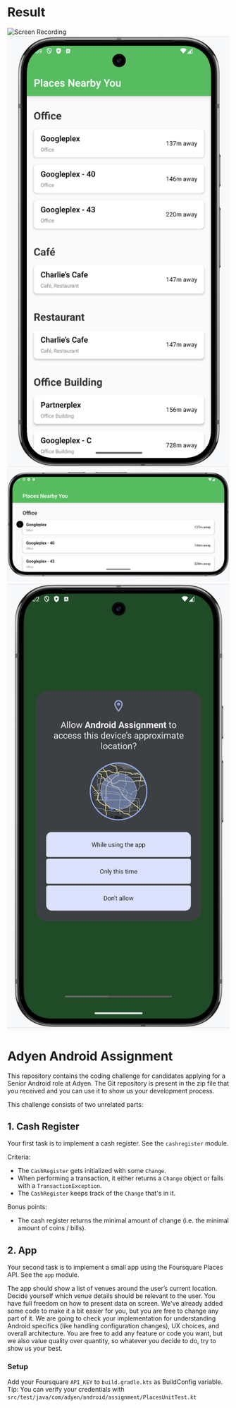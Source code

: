 # Result
![Screen Recording](assets/screen_recording.gif)
![](assets/screenshot1.png)
![](assets/screenshot2.png)
![](assets/screenshot3.png)

# Adyen Android Assignment

This repository contains the coding challenge for candidates applying for a Senior Android role at Adyen.
The Git repository is present in the zip file that you received and you can use it to show us your development process.

This challenge consists of two unrelated parts:

## 1. Cash Register
Your first task is to implement a cash register. See the `cashregister` module.

Criteria:
- The `CashRegister` gets initialized with some `Change`.
- When performing a transaction, it either returns a `Change` object or fails with a `TransactionException`.
- The `CashRegister` keeps track of the `Change` that's in it.

Bonus points:
- The cash register returns the minimal amount of change (i.e. the minimal amount of coins / bills).

## 2. App
Your second task is to implement a small app using the Foursquare Places API. See the `app` module.

The app should show a list of venues around the user’s current location.
Decide yourself which venue details should be relevant to the user. You have full freedom on how to present data on screen.
We've already added some code to make it a bit easier for you, but you are free to change any part of it.
We are going to check your implementation for understanding Android specifics (like handling configuration changes), UX choices, and overall architecture.
You are free to add any feature or code you want, but we also value quality over quantity, so whatever you decide to do, try to show us your best.

### Setup
Add your Foursquare `API_KEY` to `build.gradle.kts` as BuildConfig variable.
Tip: You can verify your credentials with `src/test/java/com/adyen/android/assignment/PlacesUnitTest.kt`